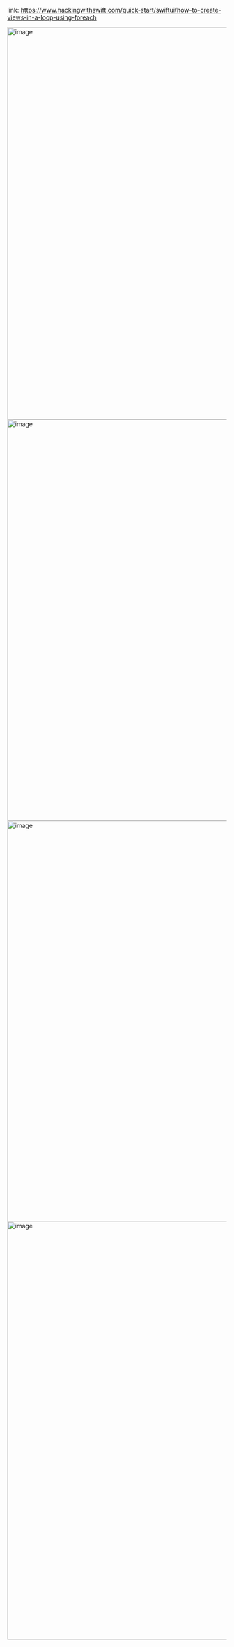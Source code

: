 link: https://www.hackingwithswift.com/quick-start/swiftui/how-to-create-views-in-a-loop-using-foreach

<img width="898" alt="image" src="https://user-images.githubusercontent.com/81428296/228702213-59b20fb9-9702-43f4-852e-3d81ac4cf703.png">
<img width="919" alt="image" src="https://user-images.githubusercontent.com/81428296/228702270-fe4557e5-d6f1-4c2b-b579-91c5a1b456ba.png">
<img width="917" alt="image" src="https://user-images.githubusercontent.com/81428296/228702353-b6beb90a-c26d-42c6-a510-6dc2cd38c27f.png">
<img width="958" alt="image" src="https://user-images.githubusercontent.com/81428296/228702399-d4b5a535-11bc-4585-aa05-173bf47451de.png">
